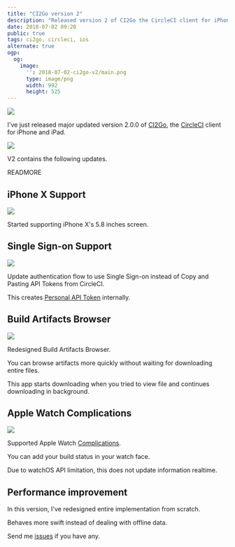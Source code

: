 ```yaml
---
title: "CI2Go version 2"
description: "Released version 2 of CI2Go the CircleCI client for iPhone and iPad"
date: 2018-07-02 09:20
public: true
tags: ci2go, circleci, ios
alternate: true
ogp:
  og:
    image:
      '': 2018-07-02-ci2go-v2/main.png
      type: image/png
      width: 992
      height: 525
---
```


![](images/2018-07-02-ci2go-v2/main.png)

I've just released major updated version 2.0.0 of [CI2Go], the [CircleCI] client for iPhone and iPad.

[![](images/appstore.svg)][AppStore]

V2 contains the following updates.

READMORE

## iPhone X Support

![](images/2018-07-02-ci2go-v2/iphonex.png)

Started supporting iPhone X's 5.8 inches screen.

## Single Sign-on Support

![](images/2018-07-02-ci2go-v2/sso.gif)

Update authentication flow to use Single Sign-on instead of Copy and Pasting API Tokens from CircleCI.

This creates [Personal API Token] internally.

## Build Artifacts Browser

![](images/2018-07-02-ci2go-v2/artifacts.gif)

Redesigned Build Artifacts Browser.

You can browse artifacts more quickly without waiting for downloading entire files.

This app starts downloading when you tried to view file and continues downloading in background.

## Apple Watch Complications

![](images/2018-07-02-ci2go-v2/watch.png)

Supported Apple Watch [Complications].

You can add your build status in your watch face.

Due to watchOS API limitation, this does not update information realtime.

## Performance improvement

In this version, I've redesigned entire implementation from scratch.

Behaves more swift instead of dealing with offline data.

Send me [issues] if you have any.

[CI2Go]: https://itunes.apple.com/app/id940028427?mt=8
[AppStore]: https://itunes.apple.com/app/id940028427?mt=8
[CircleCI]: https://circleci.com
[issues]: https://github.com/ngs/ci2go/issues/new
[Personal API Token]: https://circleci.com/docs/2.0/managing-api-tokens/
[Complications]: https://support.apple.com/en-us/ht205536
